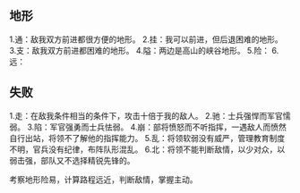 ## 地形
1.通：敌我双方前进都很方便的地形。
2.挂：我可以前进，但后退困难的地形。
3.支：敌我双方前进都困难的地形。
4.隘：两边是高山的峡谷地形。
5.险：
6.远：

## 失败
1.走：在敌我条件相当的条件下，攻击十倍于我的敌人。
2.驰：士兵强悍而军官懦弱。
3.陷：军官强勇而士兵怯弱。
4.崩：部将愤怒而不听指挥，一遇敌人而愤然自行出站，将领不了解他的指挥能力。
5.乱：将领软弱没有威严，管理教育制度不明，官兵没有纪律，布阵队形混乱。
6.北：将领不能判断敌情，以少对众，以弱击强，部队又不选择精锐先锋的。

考察地形险易，计算路程远近，判断敌情，掌握主动。
